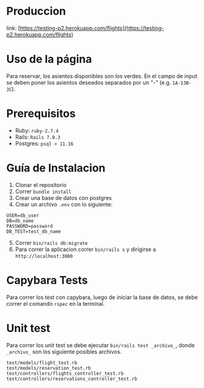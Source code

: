 # Produccion
link: [https://testing-p2.herokuapp.com/flights](https://testing-p2.herokuapp.com/flights)

# Uso de la página
Para reservar, los asientos disponibles son los verdes. En el campo de input se deben poner los asientos deseados separados por un "-" (e.g. `1A-13B-3C`).

# Prerequisitos
- Ruby: `ruby-2.7.4`
- Rails: `Rails 7.0.3`
- Postgres: `psql > 11.16`

# Guía de Instalacion

1. Clonar el repositorio
2. Correr `bundle install`
3. Crear una base de datos con postgres
4. Crear un archivo `.env` con lo siguiente:

```
USER=db_user
DB=db_name
PASSWORD=password
DB_TEST=test_db_name
```
5. Correr `bin/rails db:migrate`
6. Para correr la aplicacion correr `bin/rails s` y dirigirse a `http://localhost:3000`

# Capybara Tests

Para correr los test con capybara, luego de iniciar la base de datos, se debe correr el comando ```rspec``` en la terminal.

# Unit test

Para correr los unit test se debe ejecutar `bin/rails test _archivo_`, donde `_archivo_` son los siguiente posibles archivos.

```
test/models/flight_test.rb
test/models/reservation_test.rb
test/controllers/flights_controller_test.rb
test/controllers/reservations_controller_test.rb
```

